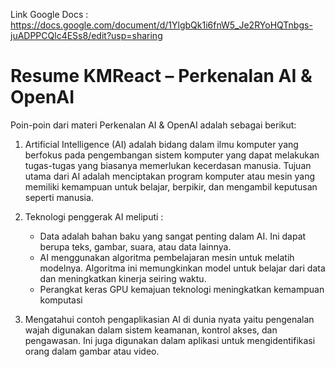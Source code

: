 Link Google Docs : https://docs.google.com/document/d/1YlgbQk1i6fnW5_Je2RYoHQTnbgs-juADPPCQlc4ESs8/edit?usp=sharing

# Resume KMReact – Perkenalan AI & OpenAI

Poin-poin dari materi Perkenalan AI & OpenAI adalah sebagai berikut:

1. Artificial Intelligence (AI) adalah bidang dalam ilmu komputer yang berfokus pada pengembangan sistem komputer yang dapat melakukan tugas-tugas yang biasanya memerlukan kecerdasan manusia. Tujuan utama dari AI adalah menciptakan program komputer atau mesin yang memiliki kemampuan untuk belajar, berpikir, dan mengambil keputusan seperti manusia.

2. Teknologi penggerak AI meliputi :
   - Data adalah bahan baku yang sangat penting dalam AI. Ini dapat berupa teks, gambar, suara, atau data lainnya.
   - AI menggunakan algoritma pembelajaran mesin untuk melatih modelnya. Algoritma ini memungkinkan model untuk belajar dari data dan meningkatkan kinerja seiring waktu.
   - Perangkat keras GPU kemajuan teknologi meningkatkan kemampuan komputasi

3. Mengatahui contoh pengaplikasian AI di dunia nyata yaitu pengenalan wajah digunakan dalam sistem keamanan, kontrol akses, dan pengawasan. Ini juga digunakan dalam aplikasi untuk mengidentifikasi orang dalam gambar atau video.